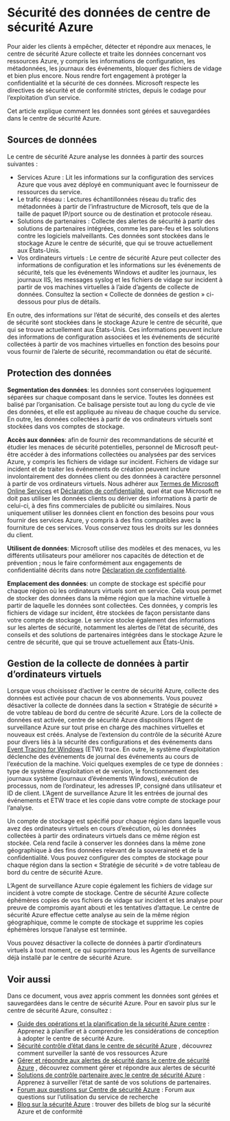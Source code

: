 <properties
   pageTitle="Sécurité des données de centre de sécurité Azure | Microsoft Azure"
   description="Ce document explique comment les données sont gérées et sauvegardées dans le centre de sécurité Azure."
   services="security-center"
   documentationCenter="na"
   authors="YuriDio"
   manager="swadhwa"
   editor=""/>

<tags
   ms.service="security-center"
   ms.devlang="na"
   ms.topic="hero-article"
   ms.tgt_pltfrm="na"
   ms.workload="na"
   ms.date="10/25/2016"
   ms.author="yurid"/>

# <a name="azure-security-center-data-security"></a>Sécurité des données de centre de sécurité Azure
Pour aider les clients à empêcher, détecter et répondre aux menaces, le centre de sécurité Azure collecte et traite les données concernant vos ressources Azure, y compris les informations de configuration, les métadonnées, les journaux des événements, bloquer des fichiers de vidage et bien plus encore. Nous rendre fort engagement à protéger la confidentialité et la sécurité de ces données. Microsoft respecte les directives de sécurité et de conformité strictes, depuis le codage pour l’exploitation d’un service. 

Cet article explique comment les données sont gérées et sauvegardées dans le centre de sécurité Azure.

## <a name="data-sources"></a>Sources de données

Le centre de sécurité Azure analyse les données à partir des sources suivantes :

- Services Azure : Lit les informations sur la configuration des services Azure que vous avez déployé en communiquant avec le fournisseur de ressources du service.
- Le trafic réseau : Lectures échantillonnées réseau du trafic des métadonnées à partir de l’infrastructure de Microsoft, tels que de la taille de paquet IP/port source ou de destination et protocole réseau.
- Solutions de partenaires : Collecte des alertes de sécurité à partir des solutions de partenaires intégrées, comme les pare-feu et les solutions contre les logiciels malveillants. Ces données sont stockées dans le stockage Azure le centre de sécurité, que qui se trouve actuellement aux États-Unis.
- Vos ordinateurs virtuels : Le centre de sécurité Azure peut collecter des informations de configuration et les informations sur les événements de sécurité, tels que les événements Windows et auditer les journaux, les journaux IIS, les messages syslog et les fichiers de vidage sur incident à partir de vos machines virtuelles à l’aide d’agents de collecte de données. Consultez la section « Collecte de données de gestion » ci-dessous pour plus de détails.  

En outre, des informations sur l’état de sécurité, des conseils et des alertes de sécurité sont stockées dans le stockage Azure le centre de sécurité, que qui se trouve actuellement aux États-Unis. Ces informations peuvent inclure des informations de configuration associées et les événements de sécurité collectées à partir de vos machines virtuelles en fonction des besoins pour vous fournir de l’alerte de sécurité, recommandation ou état de sécurité.

## <a name="data-protection"></a>Protection des données

**Segmentation des données**: les données sont conservées logiquement séparées sur chaque composant dans le service. Toutes les données est balisé par l’organisation. Ce balisage persiste tout au long du cycle de vie des données, et elle est appliquée au niveau de chaque couche du service. En outre, les données collectées à partir de vos ordinateurs virtuels sont stockées dans vos comptes de stockage.

**Accès aux données**: afin de fournir des recommandations de sécurité et étudier les menaces de sécurité potentielles, personnel de Microsoft peut-être accéder à des informations collectées ou analysées par des services Azure, y compris les fichiers de vidage sur incident. Fichiers de vidage sur incident et de traiter les événements de création peuvent inclure involontairement des données client ou des données à caractère personnel à partir de vos ordinateurs virtuels. Nous adhérer aux [Termes de Microsoft Online Services](http://www.microsoftvolumelicensing.com/DocumentSearch.aspx?Mode=3&DocumentTypeId=31) et [Déclaration de confidentialité](https://www.microsoft.com/privacystatement/en-us/OnlineServices/Default.aspx), quel état que Microsoft ne doit pas utiliser les données clients ou dériver des informations à partir de celui-ci, à des fins commerciales de publicité ou similaires. Nous uniquement utiliser les données client en fonction des besoins pour vous fournir des services Azure, y compris à des fins compatibles avec la fourniture de ces services. Vous conservez tous les droits sur les données du client.

**Utilisent de données**: Microsoft utilise des modèles et des menaces, vu les différents utilisateurs pour améliorer nos capacités de détection et de prévention ; nous le faire conformément aux engagements de confidentialité décrits dans notre [Déclaration de confidentialité](https://www.microsoft.com/privacystatement/en-us/OnlineServices/Default.aspx).

**Emplacement des données**: un compte de stockage est spécifié pour chaque région où les ordinateurs virtuels sont en service. Cela vous permet de stocker des données dans la même région que la machine virtuelle à partir de laquelle les données sont collectées. Ces données, y compris les fichiers de vidage sur incident, être stockées de façon persistante dans votre compte de stockage. Le service stocke également des informations sur les alertes de sécurité, notamment les alertes de l’état de sécurité, des conseils et des solutions de partenaires intégrées dans le stockage Azure le centre de sécurité, que qui se trouve actuellement aux États-Unis.

## <a name="managing-data-collection-from-virtual-machines"></a>Gestion de la collecte de données à partir d’ordinateurs virtuels

Lorsque vous choisissez d’activer le centre de sécurité Azure, collecte des données est activée pour chacun de vos abonnements. Vous pouvez désactiver la collecte de données dans la section « Stratégie de sécurité » de votre tableau de bord du centre de sécurité Azure. Lors de la collecte de données est activée, centre de sécurité Azure dispositions l’Agent de surveillance Azure sur tout prise en charge des machines virtuelles et nouveaux est créés. Analyse de l’extension du contrôle de la sécurité Azure pour divers liés à la sécurité des configurations et des événements dans [Event Tracing for Windows](https://msdn.microsoft.com/library/windows/desktop/bb968803.aspx) (ETW) trace. En outre, le système d’exploitation déclenche des événements de journal des événements au cours de l’exécution de la machine. Voici quelques exemples de ce type de données : type de système d’exploitation et de version, le fonctionnement des journaux système (journaux d’événements Windows), exécution de processus, nom de l’ordinateur, les adresses IP, consigné dans utilisateur et ID de client. L’Agent de surveillance Azure lit les entrées de journal des événements et ETW trace et les copie dans votre compte de stockage pour l’analyse. 

Un compte de stockage est spécifié pour chaque région dans laquelle vous avez des ordinateurs virtuels en cours d’exécution, où les données collectées à partir des ordinateurs virtuels dans ce même région est stockée. Cela rend facile à conserver les données dans la même zone géographique à des fins données relevant de la souveraineté et de la confidentialité. Vous pouvez configurer des comptes de stockage pour chaque région dans la section « Stratégie de sécurité » de votre tableau de bord du centre de sécurité Azure.

L’Agent de surveillance Azure copie également les fichiers de vidage sur incident à votre compte de stockage.  Centre de sécurité Azure collecte éphémères copies de vos fichiers de vidage sur incident et les analyse pour preuve de compromis ayant abouti et les tentatives d’attaque.  Le centre de sécurité Azure effectue cette analyse au sein de la même région géographique, comme le compte de stockage et supprime les copies éphémères lorsque l’analyse est terminée.

Vous pouvez désactiver la collecte de données à partir d’ordinateurs virtuels à tout moment, ce qui supprimera tous les Agents de surveillance déjà installé par le centre de sécurité Azure.


## <a name="see-also"></a>Voir aussi

Dans ce document, vous avez appris comment les données sont gérées et sauvegardées dans le centre de sécurité Azure. Pour en savoir plus sur le centre de sécurité Azure, consultez :

- [Guide des opérations et la planification de la sécurité Azure centre](security-center-planning-and-operations-guide.md) : Apprenez à planifier et à comprendre les considérations de conception à adopter le centre de sécurité Azure.
- [Sécurité contrôle d’état dans le centre de sécurité Azure](security-center-monitoring.md) , découvrez comment surveiller la santé de vos ressources Azure
- [Gérer et répondre aux alertes de sécurité dans le centre de sécurité Azure](security-center-managing-and-responding-alerts.md) , découvrez comment gérer et répondre aux alertes de sécurité
- [Solutions de contrôle partenaire avec le centre de sécurité Azure](security-center-partner-solutions.md) : Apprenez à surveiller l’état de santé de vos solutions de partenaires.
- [Forum aux questions sur Centre de sécurité Azure](security-center-faq.md) : Forum aux questions sur l’utilisation du service de recherche
- [Blog sur la sécurité Azure](http://blogs.msdn.com/b/azuresecurity/) : trouver des billets de blog sur la sécurité Azure et de conformité
